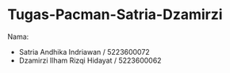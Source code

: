 # Tugas-Pacman-Satria-Dzamirzi

Nama: 
- Satria Andhika Indriawan     / 5223600072
- Dzamirzi Ilham Rizqi Hidayat / 5223600062

